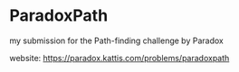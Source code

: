 # ParadoxPath

my submission for the Path-finding challenge by Paradox

website: https://paradox.kattis.com/problems/paradoxpath
